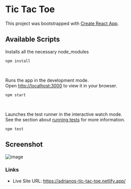 # Tic Tac Toe

This project was bootstrapped with [Create React App](https://github.com/facebook/create-react-app).

## Available Scripts

Installs all the necessary node_modules
```
npm install
```


<br />


Runs the app in the development mode.\
Open [http://localhost:3000](http://localhost:3000) to view it in your browser.
```
npm start
```


<br />

Launches the test runner in the interactive watch mode.\
See the section about [running tests](https://facebook.github.io/create-react-app/docs/running-tests) for more information.
```
npm test
```



## Screenshot
![image](https://github.com/adriianoo/tic-tac-toe/assets/84389909/e42d8eae-ffcb-4497-b54b-ad939e0d69bb)

### Links

- Live Site URL: https://adrianos-tic-tac-toe.netlify.app/
